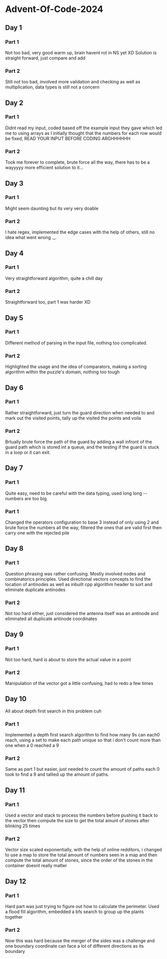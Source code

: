 # Advent-Of-Code-2024

## Day 1 
### Part 1
Not too bad, very good warm up, brain havent rot in NS yet XD
Solution is straight forward, just compare and add
### Part 2 
Still not too bad, involved more validation and checking as well as multiplication, data types is still not a concern

## Day 2
### Part 1 
Didnt read my input, coded based off the example input they gave which led me to using arrays as I initially thought that the numbers for each row would be fixed, READ YOUR INPUT BEFORE CODING ARGHHHHHH
### Part 2 
Took me forever to complete, brute force all the way, there has to be a wayyyyy more efficient solution to it...

## Day 3
### Part 1 
Might seem daunting but its very very doable
### Part 2
I hate regex, implemented the edge cases with the help of others, still no idea what went wrong ._.

## Day 4 
### Part 1
Very straightforward algorithm, quite a chill day 
### Part 2
Straightforward too, part 1 was harder XD

## Day 5 
### Part 1 
Different method of parsing in the input file, nothing too complicated. 
### Part 2 
Highlighted the usage and the idea of comparators, making a sorting algorithm within the puzzle's domain, nothing too tough

## Day 6 
### Part 1 
Rather straightforward, just turn the guard direction when needed to and mark out the visited points, tally up the visited the points and voila 
### Part 2 
Brtually brute force the path of the guard by adding a wall infront of the guard path which is stored int a queue, and the testing if the guard is stuck in a loop or it can exit.

## Day 7 
### Part 1 
Quite easy, need to be careful with the data typing, used long long -- numbers are too big
### Part 1 
Changed the operators configuration to base 3 instead of only using 2 and brute force the numbers all the way, filtered the ones that are valid first then carry one with the rejected pile

## Day 8 
### Part 1 
Question phrasing was rather confusing. Mostly involved nodes and combinatorics principles. Used directional vectors concepts to find the location of antinodes as well as inbuilt cpp algorithm header to sort and eliminate duplicate antinodes
### Part 2 
Not too hard either, just considered the antenna itself was an antinode and eliminated all duplicate antinode coordinates

## Day 9 
### Part 1
Not too hard, hard is about to store the actual value in a point
### Part 2
Manipulation of the vector got a little confusing, had to redo a few times

## Day 10
All about depth first search in this problem cuh
### Part 1 
Implemented a depth first search algorithm to find how many 9s can each0 reach, using a set to make each path unique so that i don't count more than one when a 0 reached a 9 
### Part 2 
Same as part 1 but easier, just needed to count the amount of paths each 0 took to find a 9 and tallied up the amount of paths.

## Day 11 
### Part 1 
Used a vector and stack to process the numbers before pushing it back to the vector then compute the size to get the total amunt of stones after blinking 25 times 
### Part 2 
Vector size scaled exponentially, with the help of online redditors, i changed to use a map to store the total amount of numbers seen in a map and then compute the total amount of stones, since the order of the stones in the container doesnt really matter 

## Day 12 
### Part 1
Hard part was just trying to figure out how to calculate the perimeter. Used a flood fill algorithm, embedded a bfs search to group up the plants together 
### Part 2
Now this was hard because the merger of the sides was a challenge and one boundary coordinate can face a lot of different directions as its boundary